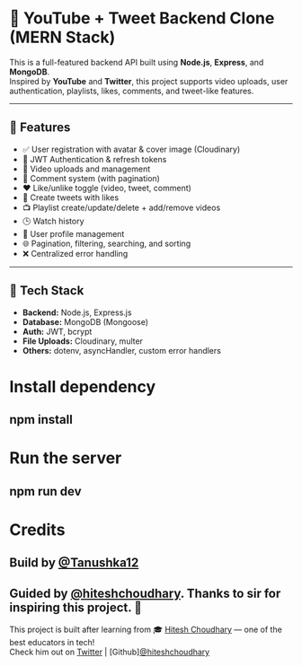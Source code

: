 # 🧠 YouTube + Tweet Backend Clone (MERN Stack)

This is a full-featured backend API built using **Node.js**, **Express**, and **MongoDB**.  
Inspired by **YouTube** and **Twitter**, this project supports video uploads, user authentication, playlists, likes, comments, and tweet-like features.

---

## 🚀 Features

- ✅ User registration with avatar & cover image (Cloudinary)
- 🔐 JWT Authentication & refresh tokens
- 📁 Video uploads and management
- 📑 Comment system (with pagination)
- ❤️ Like/unlike toggle (video, tweet, comment)
- 📝 Create tweets with likes
- 📺 Playlist create/update/delete + add/remove videos
- 🕒 Watch history
- 🧑 User profile management
- 🌐 Pagination, filtering, searching, and sorting
- ❌ Centralized error handling

---

## 🧱 Tech Stack

- **Backend:** Node.js, Express.js
- **Database:** MongoDB (Mongoose)
- **Auth:** JWT, bcrypt
- **File Uploads:** Cloudinary, multer
- **Others:** dotenv, asyncHandler, custom error handlers

# Install dependency
## npm install

# Run the server
## npm run dev

# Credits
## Build by [@Tanushka12](https://github.com/Tanukash12)
## Guided by [@hiteshchoudhary](https://github.com/hiteshchoudhary). Thanks to sir for inspiring this project. 🙏 
This project is built after learning from 🎓 [Hitesh Choudhary](https://www.youtube.com/c/HiteshChoudharydotcom) — one of the best educators in tech!  
Check him out on [Twitter](https://twitter.com/hiteshdotcom) |  [Github][@hiteshchoudhary](https://github.com/hiteshchoudhary) 

